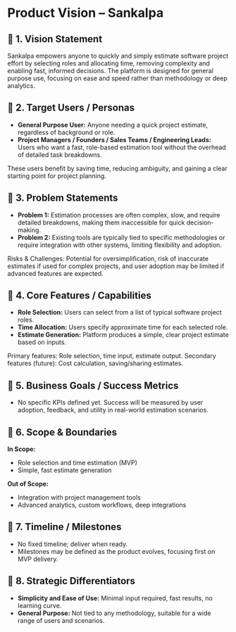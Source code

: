 # Product Vision – Sankalpa

## 🚀 1. Vision Statement
Sankalpa empowers anyone to quickly and simply estimate software project effort by selecting roles and allocating time, removing complexity and enabling fast, informed decisions. The platform is designed for general purpose use, focusing on ease and speed rather than methodology or deep analytics.

## 👤 2. Target Users / Personas
- **General Purpose User:** Anyone needing a quick project estimate, regardless of background or role.
- **Project Managers / Founders / Sales Teams / Engineering Leads:** Users who want a fast, role-based estimation tool without the overhead of detailed task breakdowns.

These users benefit by saving time, reducing ambiguity, and gaining a clear starting point for project planning.

## 🧩 3. Problem Statements
- **Problem 1:** Estimation processes are often complex, slow, and require detailed breakdowns, making them inaccessible for quick decision-making.
- **Problem 2:** Existing tools are typically tied to specific methodologies or require integration with other systems, limiting flexibility and adoption.

Risks & Challenges: Potential for oversimplification, risk of inaccurate estimates if used for complex projects, and user adoption may be limited if advanced features are expected.

## 🌟 4. Core Features / Capabilities
- **Role Selection:** Users can select from a list of typical software project roles.
- **Time Allocation:** Users specify approximate time for each selected role.
- **Estimate Generation:** Platform produces a simple, clear project estimate based on inputs.

Primary features: Role selection, time input, estimate output. Secondary features (future): Cost calculation, saving/sharing estimates.

## 🎯 5. Business Goals / Success Metrics
- No specific KPIs defined yet. Success will be measured by user adoption, feedback, and utility in real-world estimation scenarios.

## 🔭 6. Scope & Boundaries
**In Scope:**
- Role selection and time estimation (MVP)
- Simple, fast estimate generation

**Out of Scope:**
- Integration with project management tools
- Advanced analytics, custom workflows, deep integrations

## 📅 7. Timeline / Milestones
- No fixed timeline; deliver when ready.
- Milestones may be defined as the product evolves, focusing first on MVP delivery.

## 📌 8. Strategic Differentiators
- **Simplicity and Ease of Use:** Minimal input required, fast results, no learning curve.
- **General Purpose:** Not tied to any methodology, suitable for a wide range of users and scenarios.
